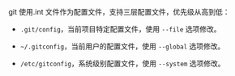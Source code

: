 git 使用.int 文件作为配置文件，支持三层配置文件，优先级从高到低：

- `.git/config`，当前项目特定配置文件，使用 `--file` 选项修改。

- `~/.gitconfig`，当前用户的配置文件，使用 `--global` 选项修改。

- `/etc/gitconfig`，系统级别配置文件，使用 `--system` 选项修改。
